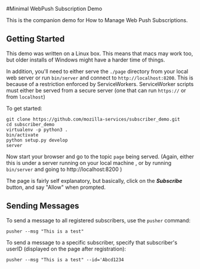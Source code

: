#Minimal WebPush Subscription Demo

This is the companion demo for How to Manage Web Push Subscriptions.


## Getting Started

This demo was written on a Linux box. This means that macs may work
too, but older installs of Windows might have a harder time of things.

In addition, you'll need to either serve the `./page` directory from your
local web server or run `bin/server` and connect to
`http://localhost:8200`. This is because of a
restriction enforced by ServiceWorkers. ServiceWorker scripts must
either be served from a secure server (one that can run `https://` or
from `localhost`)


 To get started:
 ```
git clone https://github.com/mozilla-services/subscriber_demo.git
cd subscriber_demo
virtualenv -p python3 .
bin/activate
python setup.py develop
server
```

Now start your browser and go to the topic `page` being served.
(Again, either this is under a server running on your local machine , or by
running `bin/server` and going to http://localhost:8200 )

The page is fairly self explanatory, but basically, click on the
***Subscribe***
button, and say "Allow" when prompted.

## Sending Messages

To send a message to all registered subscribers, use the `pusher`
command:

`pusher --msg "This is a test"`

To send a message to a specific subscriber, specify that subscriber's
userID (displayed on the page after registration):

`pusher --msg "This is a test" --id='Abcd1234`

